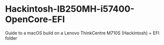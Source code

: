 # Hackintosh-IB250MH-i57400-OpenCore-EFI
Guide to a macOS build on a Lenovo ThinkCentre M710S (Hackintosh) + EFI folder

